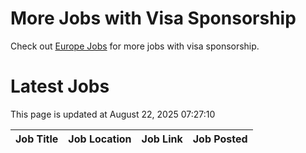 # More Jobs with Visa Sponsorship

Check out [Europe Jobs](https://github.com/sureshparimi/europejobs#latest-jobs) for more jobs with visa sponsorship.

# Latest Jobs

This page is updated at August 22, 2025 07:27:10

| Job Title | Job Location | Job Link | Job Posted |
| --- | --- | --- | --- |
